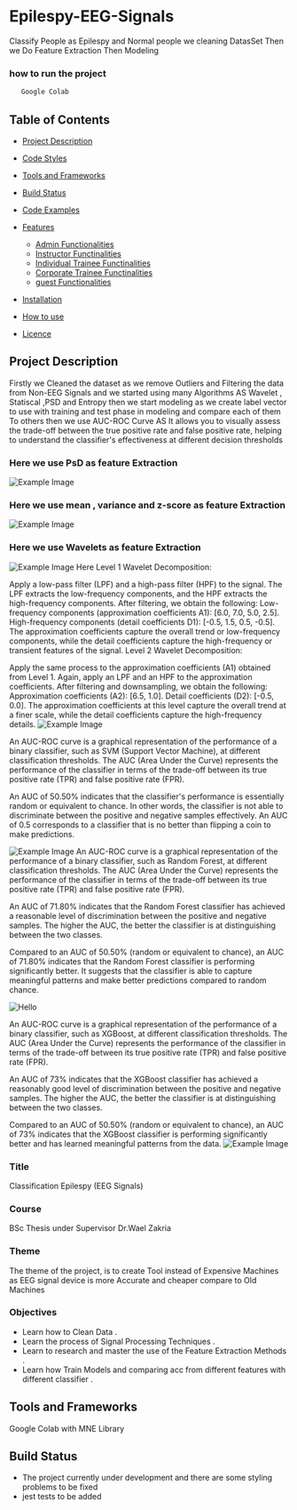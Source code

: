 # Epilespy-EEG-Signals
Classify People as Epilespy and Normal people we cleaning DatasSet Then we Do Feature Extraction Then Modeling 
### how to run the project
```python
   Google Colab
```
## Table of Contents
- [Project Description](#project-description)

- [Code Styles](#code-styles)
- [Tools and Frameworks](#tools-and-frameworks)
- [Build Status](#build-status)
- [Code Examples](#code-examples)
- [Features](#features)
  * [Admin Functionalities](#administrator)
  * [Instructor Functinalities](#instructor)
  * [Individual Trainee Functinalities](#individual-trainee)
  * [Corporate Trainee Functinalities](#corporate-trainee)
  * [guest Functionalities](#guest)


- [Installation](#installation)
- [How to use](#How-to-use)
- [Licence](#Licence)

## Project Description
Firstly we Cleaned the dataset as we remove Outliers and Filtering the data from Non-EEG Signals and we started using many Algorithms AS Wavelet , Statiscal ,PSD  and Entropy then we start modeling as we create label vector to use with training and test phase in modeling and compare each of them To others then we use AUC-ROC Curve AS It allows you to visually assess the trade-off between the true positive rate and false positive rate, helping to understand the classifier's effectiveness at different decision thresholds

### Here we use PsD as feature Extraction 
![Example Image](psd.png)
### Here we use mean , variance and z-score as feature Extraction 
![Example Image](plpl.png)
### Here we use Wavelets as feature Extraction 
![Example Image](klklkl.png)
Here Level 1 Wavelet Decomposition:

Apply a low-pass filter (LPF) and a high-pass filter (HPF) to the signal.
The LPF extracts the low-frequency components, and the HPF extracts the high-frequency components.
After filtering, we obtain the following:
Low-frequency components (approximation coefficients A1): [6.0, 7.0, 5.0, 2.5].
High-frequency components (detail coefficients D1): [-0.5, 1.5, 0.5, -0.5].
The approximation coefficients capture the overall trend or low-frequency components, while the detail coefficients capture the high-frequency or transient features of the signal.
Level 2 Wavelet Decomposition:

Apply the same process to the approximation coefficients (A1) obtained from Level 1.
Again, apply an LPF and an HPF to the approximation coefficients.
After filtering and downsampling, we obtain the following:
Approximation coefficients (A2): [6.5, 1.0].
Detail coefficients (D2): [-0.5, 0.0].
The approximation coefficients at this level capture the overall trend at a finer scale, while the detail coefficients capture the high-frequency details.
![Example Image](30.05.2023_16.56.30_REC.png)

An AUC-ROC curve is a graphical representation of the performance of a binary classifier, such as SVM (Support Vector Machine), at different classification thresholds. The AUC (Area Under the Curve) represents the performance of the classifier in terms of the trade-off between its true positive rate (TPR) and false positive rate (FPR).

An AUC of 50.50% indicates that the classifier's performance is essentially random or equivalent to chance. In other words, the classifier is not able to discriminate between the positive and negative samples effectively. An AUC of 0.5 corresponds to a classifier that is no better than flipping a coin to make predictions.

![Example Image](adad.png)
An AUC-ROC curve is a graphical representation of the performance of a binary classifier, such as Random Forest, at different classification thresholds. The AUC (Area Under the Curve) represents the performance of the classifier in terms of the trade-off between its true positive rate (TPR) and false positive rate (FPR).

An AUC of 71.80% indicates that the Random Forest classifier has achieved a reasonable level of discrimination between the positive and negative samples. The higher the AUC, the better the classifier is at distinguishing between the two classes.

Compared to an AUC of 50.50% (random or equivalent to chance), an AUC of 71.80% indicates that the Random Forest classifier is performing significantly better. It suggests that the classifier is able to capture meaningful patterns and make better predictions compared to random chance.



![Hello ](haha.png)


An AUC-ROC curve is a graphical representation of the performance of a binary classifier, such as XGBoost, at different classification thresholds. The AUC (Area Under the Curve) represents the performance of the classifier in terms of the trade-off between its true positive rate (TPR) and false positive rate (FPR).

An AUC of 73% indicates that the XGBoost classifier has achieved a reasonably good level of discrimination between the positive and negative samples. The higher the AUC, the better the classifier is at distinguishing between the two classes.

Compared to an AUC of 50.50% (random or equivalent to chance), an AUC of 73% indicates that the XGBoost classifier is performing significantly better and has learned meaningful patterns from the data.
![Example Image](huhu.png)






### Title 
Classification Epilespy (EEG Signals) 
### Course 
BSc Thesis under Supervisor Dr.Wael Zakria
### Theme
The theme of the project, is to create Tool instead of Expensive Machines as EEG signal device is more Accurate and cheaper compare to Old Machines 


### Objectives
- Learn how to Clean Data .
- Learn the process of Signal Processing  Techniques .
- Learn to research and master the use of the Feature Extraction Methods .
- Learn how Train Models and comparing acc from different features with different  classifier .

## Tools and Frameworks
Google Colab with MNE Library 

## Build Status 
 - The project currently under development and there are some styling problems to be fixed 
- jest tests to be added

